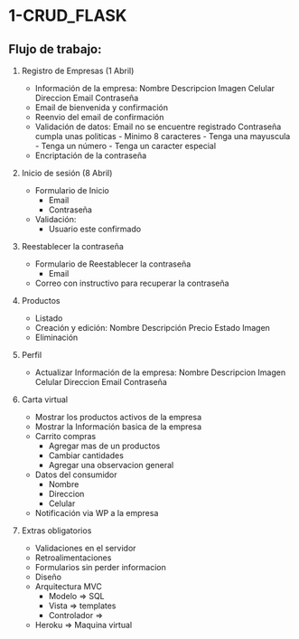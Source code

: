 # 1-CRUD_FLASK

## Flujo de trabajo:

1. Registro de Empresas (1 Abril)
    - Información de la empresa:
        Nombre
        Descripcion
        Imagen
        Celular
        Direccion
        Email
        Contraseña
    - Email de bienvenida y confirmación
    - Reenvio del email de confirmación
    - Validación de datos:
        Email no se encuentre registrado
        Contraseña cumpla unas politicas
            - Minimo 8 caracteres
            - Tenga una mayuscula
            - Tenga un número
            - Tenga un caracter especial
    - Encriptación de la contraseña

2. Inicio de sesión (8 Abril)
    - Formulario de Inicio
        - Email
        - Contraseña
    - Validación:
        - Usuario este confirmado

3. Reestablecer la contraseña
    - Formulario de Reestablecer la contraseña
        - Email
    - Correo con instructivo para recuperar la contraseña

4. Productos
    - Listado
    - Creación y edición: 
        Nombre
        Descripción
        Precio
        Estado
        Imagen
    - Eliminación

5. Perfil
    - Actualizar Información de la empresa:
        Nombre
        Descripcion
        Imagen
        Celular
        Direccion
        Email
        Contraseña

6. Carta virtual
    - Mostrar los productos activos de la empresa
    - Mostrar la Información basica de la empresa
    - Carrito compras
        - Agregar mas de un productos
        - Cambiar cantidades
        - Agregar una observacion general
    - Datos del consumidor
        - Nombre
        - Direccion
        - Celular
    - Notificación via WP a la empresa

7. Extras obligatorios
    - Validaciones en el servidor
    - Retroalimentaciones
    - Formularios sin perder informacion
    - Diseño
    - Arquitectura MVC
        - Modelo => SQL
        - Vista => templates
        - Controlador => 
    - Heroku => Maquina virtual

